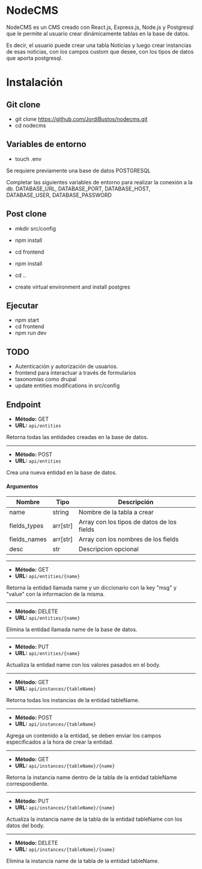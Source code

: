 # NodeCMS

NodeCMS es un CMS creado con React.js, Express.js, Node.js y Postgresql que le permite al usuario crear dinámicamente tablas en la base de datos.

Es decir, el usuario puede crear una tabla Noticias y luego crear instancias de esas noticias, con los campos custom que desee, con los tipos de datos que aporta postgresql.

# Instalación

## Git clone

- git clone https://github.com/JordiBustos/nodecms.git
- cd nodecms

## Variables de entorno

- touch .env

Se requiere previamente una base de datos POSTGRESQL

Completar las siguientes variables de entorno para realizar la conexión a la db.
DATABASE_URL,
DATABASE_PORT,
DATABASE_HOST,
DATABASE_USER,
DATABASE_PASSWORD

## Post clone

- mkdir src/config
- npm install

- cd frontend
- npm install
- cd ..
- create virtual environment and install postgres

## Ejecutar

- npm start
- cd frontend
- npm run dev

## TODO

- Autenticación y autorización de usuarios.
- frontend para interactuar a través de formularios
- taxonomías como drupal
- update entities modifications in src/config

## Endpoint

- **Método:** GET
- **URL:** `api/entities`

Retorna todas las entidades creadas en la base de datos.

---

- **Método:** POST
- **URL:** `api/entities`

Crea una nueva entidad en la base de datos.

#### Argumentos

| Nombre       | Tipo     | Descripción                                |
| ------------ | -------- | ------------------------------------------ |
| name         | string   | Nombre de la tabla a crear                 |
| fields_types | arr[str] | Array con los tipos de datos de los fields |
| fields_names | arr[str] | Array con los nombres de los fields        |
| desc         | str      | Descripcion opcional                       |

---

- **Método:** GET
- **URL:** `api/entities/{name}`

Retorna la entidad llamada name y un diccionario con la key "msg" y "value" con la informacion de la misma.

---

- **Método:** DELETE
- **URL:** `api/entities/{name}`

Elimina la entidad llamada name de la base de datos.

---

- **Método:** PUT
- **URL:** `api/entities/{name}`

Actualiza la entidad name con los valores pasados en el body.

---

- **Método:** GET
- **URL:** `api/instances/{tableName}`

Retorna todas los instancias de la entidad tableName.

---

- **Método:** POST
- **URL:** `api/instances/{tableName}`

Agrega un contenido a la entidad, se deben enviar los campos especificados a la hora de crear la entidad.

---

- **Método:** GET
- **URL:** `api/instances/{tableName}/{name}`

Retorna la instancia name dentro de la tabla de la entidad tableName correspondiente.

---

- **Método:** PUT
- **URL:** `api/instances/{tableName}/{name}`

Actualiza la instancia name de la tabla de la entidad tableName con los datos del body.

---

- **Método:** DELETE
- **URL:** `api/instances/{tableName}/{name}`

Elimina la instancia name de la tabla de la entidad tableName.
